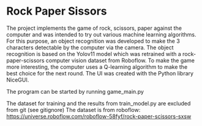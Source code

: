 # Rock Paper Sissors

The project implements the game of rock, scissors, paper against the computer and was intended to try out 
various machine learning algorithms. 
For this purpose, an object recognition was developed to make the 3 characters detectable by the computer via the camera. 
The object recognition is based on the Yolov11 model which was retrained with a rock-paper-scissors computer vision dataset 
from Roboflow. 
To make the game more interesting, the computer uses a Q-learning algorithm to make the best choice for the next round. 
The UI was created with the Python library NiceGUI. 

The program can be started by running game_main.py

The dataset for training and the results from train_model.py are excluded from git (see gitignore)
The dataset is from roboflow: https://universe.roboflow.com/roboflow-58fyf/rock-paper-scissors-sxsw
